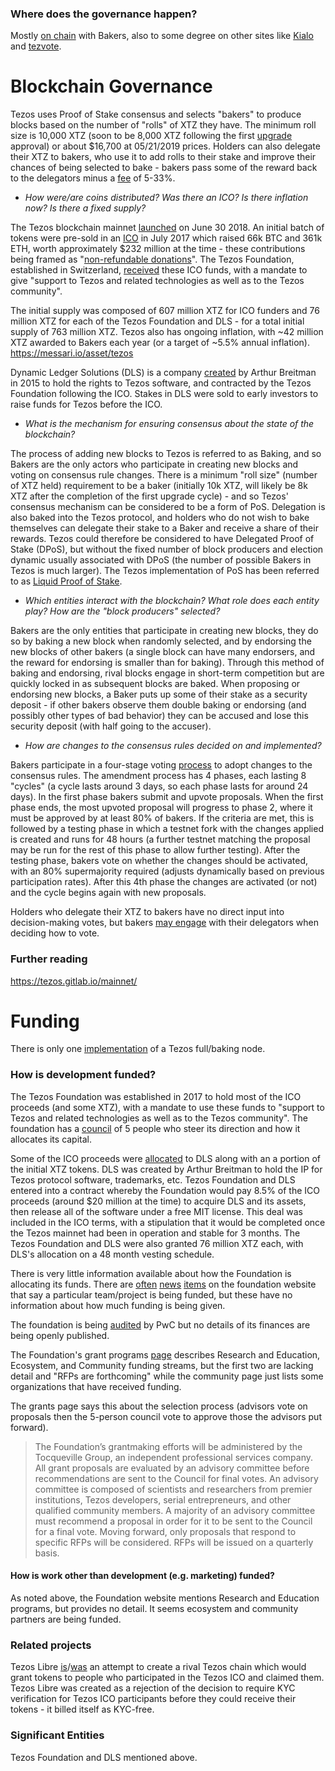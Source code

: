 ### Where does the governance happen?

Mostly [on chain](https://tzscan.io/proposals) with Bakers, also to some degree on other sites like [Kialo](https://www.kialo.com/tezos-protocol-amendment-1-25295) and [tezvote](https://tezvote.com/). 

# Blockchain Governance

Tezos uses Proof of Stake consensus and selects "bakers" to produce blocks based on the number of "rolls" of XTZ they have. The minimum roll size is 10,000 XTZ (soon to be 8,000 XTZ following the first [upgrade](https://www.coindesk.com/welcome-to-athens-tezos-completes-historic-first-blockchain-vote) approval) or about $16,700 at 05/21/2019 prices. Holders can also delegate their XTZ to bakers, who use it to add rolls to their stake and improve their chances of being selected to bake - bakers pass some of the reward back to the delegators minus a [fee](https://mytezosbaker.com/) of 5-33%. 

* *How were/are coins distributed? Was there an ICO? Is there inflation now? Is there a fixed supply?*

The Tezos blockchain mainnet [launched](https://tezos.foundation/news/tezos-mainnet-is-live) on June 30 2018. An initial batch of tokens were pre-sold in an [ICO](https://cointelegraph.com/news/the-history-of-tezos-the-infamous-ico-trying-to-rebound-amidst-lawsuits-and-disputes) in July 2017 which raised 66k BTC and 361k ETH, worth approximately $232 million at the time - these contributions being framed as "[non-refundable donations](https://www.reuters.com/article/us-bitcoin-tezos-refunds/no-refund-for-tezos-contributors-cryptocurrency-broker-says-idUSKBN1DF2JQ)". The Tezos Foundation, established in Switzerland, [received](https://tezos.foundation/history) these ICO funds, with a mandate to give "support to Tezos and related technologies as well as to the Tezos community".

The initial supply was composed of 607 million XTZ for ICO funders and 76 million XTZ for each of the Tezos Foundation and DLS - for a total initial supply of 763 million XTZ. Tezos also has ongoing inflation, with ~42 million XTZ awarded to Bakers each year (or a target of ~5.5% annual inflation). https://messari.io/asset/tezos

Dynamic Ledger Solutions (DLS) is a company [created](https://cointelegraph.com/news/the-history-of-tezos-the-infamous-ico-trying-to-rebound-amidst-lawsuits-and-disputes) by Arthur Breitman in 2015 to hold the rights to Tezos software, and contracted by the Tezos Foundation following the ICO. Stakes in DLS were sold to early investors to raise funds for Tezos before the ICO. 

* *What is the mechanism for ensuring consensus about the state of the blockchain?*

The process of adding new blocks to Tezos is referred to as Baking, and so Bakers are the only actors who participate in creating new blocks and voting on consensus rule changes. There is a minimum "roll size" (number of XTZ held) requirement to be a baker (initially 10k XTZ, will likely be 8k XTZ after the completion of the first upgrade cycle) - and so Tezos' consensus mechanism can be considered to be a form of PoS. Delegation is also baked into the Tezos protocol, and holders who do not wish to bake themselves can delegate their stake to a Baker and receive a share of their rewards. Tezos could therefore be considered to have Delegated Proof of Stake (DPoS), but without the fixed number of block producers and election dynamic usually associated with DPoS (the number of possible Bakers in Tezos is much larger). The Tezos implementation of PoS has been referred to as [Liquid Proof of Stake](https://medium.com/tezos/liquid-proof-of-stake-aec2f7ef1da7).

* *Which entities interact with the blockchain? What role does each entity play? How are the "block producers" selected?*

Bakers are the only entities that participate in creating new blocks, they do so by baking a new block when randomly selected, and by endorsing the new blocks of other bakers (a single block can have many endorsers, and the reward for endorsing is smaller than for baking). Through this method of baking and endorsing, rival blocks engage in short-term competition but are quickly locked in as subsequent blocks are baked. When proposing or endorsing new blocks, a Baker puts up some of their stake as a security deposit - if other bakers observe them double baking or endorsing (and possibly other types of bad behavior) they can be accused and lose this security deposit (with half going to the accuser).

* *How are changes to the consensus rules decided on and implemented?*

Bakers participate in a four-stage voting [process](https://medium.com/tezos/amending-tezos-b77949d97e1e) to adopt changes to the consensus rules. The amendment process has 4 phases, each lasting 8 "cycles" (a cycle lasts around 3 days, so each phase lasts for around 24 days). In the first phase bakers submit and upvote proposals. When the first phase ends, the most upvoted proposal will progress to phase 2, where it must be approved by at least 80% of bakers. If the criteria are met, this is followed by a testing phase in which a testnet fork with the changes applied is created and runs for 48 hours (a further testnet matching the proposal may be run for the rest of this phase to allow further testing). After the testing phase, bakers vote on whether the changes should be activated, with an 80% supermajority required (adjusts dynamically based on previous participation rates). After this 4th phase the changes are activated (or not) and the cycle begins again with new proposals.

Holders who delegate their XTZ to bakers have no direct input into decision-making votes, but bakers [may engage](https://twitter.com/JacobArluck/status/1113590733771018245) with their delegators when deciding how to vote.



### Further reading 

<https://tezos.gitlab.io/mainnet/>



# Funding

There is only one [implementation](https://gitlab.com/tezos/tezos/) of a Tezos full/baking node.

### How is development funded?

The Tezos Foundation was established in 2017 to hold most of the ICO proceeds (and some XTZ), with a mandate to use these funds to "support to Tezos and related technologies as well as to the Tezos community". The foundation has a [council](https://tezos.foundation/tezos-foundation-council) of 5 people who steer its direction and how it allocates its capital.

Some of the ICO proceeds were [allocated](https://steemit.com/cryptocurrency/@roshania/tezos-ico-transparency-memo) to DLS along with an a portion of the initial XTZ tokens. DLS was created by Arthur Breitman to hold the IP for Tezos protocol software, trademarks, etc. Tezos Foundation and DLS entered into a contract whereby the Foundation would pay 8.5% of the ICO proceeds (around $20 million at the time) to acquire DLS and its assets, then release all of the software under a free MIT license. This deal was included in the ICO terms, with a stipulation that it would be completed once the Tezos mainnet had been in operation and stable for 3 months. The Tezos Foundation and DLS were also granted 76 million XTZ each, with DLS's allocation on a 48 month vesting schedule.

There is very little information available about how the Foundation is allocating its funds. There are [often](https://tezos.foundation/news/tezzigator-receives-grant-to-expand-cloud-hsm-support-for-tezos-bakers) [news](https://tezos.foundation/news/supporting-the-development-of-block-explorers-and-smart-contract-languages-for-the-tezos-ecosystem) [items](https://tezos.foundation/news/tezos-foundation-supports-tezos-riot-forum) on the foundation website that say a particular team/project is being funded, but these have no information about how much funding is being given. 

The foundation is being [audited](https://tezos.foundation/news/statement-on-2017-statutory-audit-completed-by-pwc-switzerland) by PwC but no details of its finances are being openly published. 

The Foundation's grant programs [page](https://tezos.foundation/grants-overview) describes Research and Education, Ecosystem, and Community funding streams, but the first two are lacking detail and "RFPs are forthcoming" while the community page just lists some organizations that have received funding.

The grants page says this about the selection process (advisors vote on proposals then the 5-person council vote to approve those the advisors put forward).

> The Foundation’s grantmaking efforts will be administered by the Tocqueville Group, an independent professional services company. All grant proposals are evaluated by an advisory committee before recommendations are sent to the Council for final votes. An advisory committee is composed of scientists and researchers from premier institutions, Tezos developers, serial entrepreneurs, and other qualified community members. A majority of an advisory committee must recommend a proposal in order for it to be sent to the Council for a final vote. Moving forward, only proposals that respond to specific RFPs will be considered. RFPs will be issued on a quarterly basis.

#### How is work other than development (e.g. marketing) funded?

As noted above, the Foundation website mentions Research and Education programs, but provides no detail. It seems ecosystem and community partners are being funded.

### Related projects

Tezos Libre [is](https://tzlibre.github.io/)/[was](https://www.reuters.com/brandfeatures/venture-capital/article?id=38757) an attempt to create a rival Tezos chain which would grant tokens to people who participated in the Tezos ICO and claimed them. Tezos Libre was created as a rejection of the decision to require KYC verification for Tezos ICO participants before they could receive their tokens - it billed itself as KYC-free.  

### Significant Entities

Tezos Foundation and DLS mentioned above.

